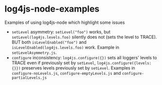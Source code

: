 # log4js-node-examples

Examples of using log4js-node which highlight some issues

* `setLevel` asymmetry: `setLevel("foo")` works, but `setLevel(log4js.levels.foo)` silently does not (sets the level to TRACE). BUT both `isLevelEnabled("foo")` and `isLevelEnabled(log4js.levels.foo)` work. Example in `setLevelAsymmetry.js`.
* `configure` inconsistency: `log4js.configure({})` sets all loggers' levels to TRACE even if previously set by `setLevel`, `log4js.configure({levels:{}})` preserves levels previously set by `setLevel`. Examples in `configure-noLevels.js`, `configure-emptyLevels.js` and `configure-partialLevels.js`
